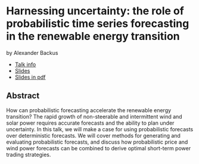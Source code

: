 # Harnessing uncertainty: the role of probabilistic time series forecasting in the renewable energy transition
by Alexander Backus
* [Talk info](https://amsterdam2023.pydata.org/cfp/talk/CW8U9S/)
* [Slides](https://speakerdeck.com/arbackus/harnessing-uncertainty-the-role-of-probabilistic-time-series-forecasting-in-the-renewable-energy-transition)
* [Slides in pdf](./slides.pdf)

## Abstract
How can probabilistic forecasting accelerate the renewable energy transition? The rapid growth of non-steerable and intermittent wind and solar power requires accurate forecasts and the ability to plan under uncertainty. In this talk, we will make a case for using probabilistic forecasts over deterministic forecasts. We will cover methods for generating and evaluating probabilistic forecasts, and discuss how probabilistic price and wind power forecasts can be combined to derive optimal short-term power trading strategies.
